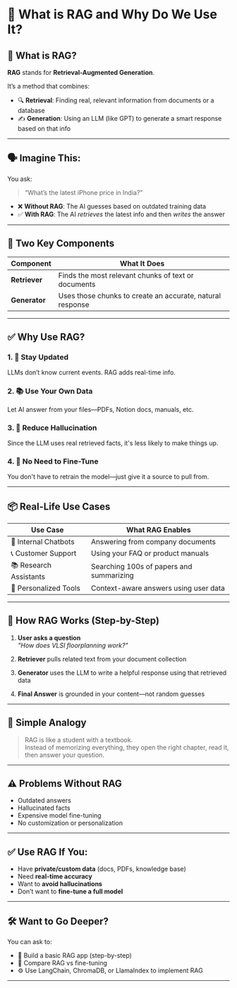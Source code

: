# 🧠 What is RAG and Why Do We Use It?

## 📘 What is RAG?

**RAG** stands for **Retrieval-Augmented Generation**.

It’s a method that combines:

- 🔍 **Retrieval**: Finding real, relevant information from documents or a database  
- ✍️ **Generation**: Using an LLM (like GPT) to generate a smart response based on that info

---

## 🗣️ Imagine This:
You ask:  
> “What’s the latest iPhone price in India?”

- ❌ **Without RAG**: The AI guesses based on outdated training data  
- ✅ **With RAG**: The AI *retrieves* the latest info and then *writes* the answer

---

## 🧩 Two Key Components

| Component | What It Does |
|-----------|--------------|
| **Retriever** | Finds the most relevant chunks of text or documents |
| **Generator** | Uses those chunks to create an accurate, natural response |

---

## ✅ Why Use RAG?

### 1. 🔎 Stay Updated  
LLMs don’t know current events. RAG adds real-time info.

### 2. 📚 Use Your Own Data  
Let AI answer from your files—PDFs, Notion docs, manuals, etc.

### 3. 🤥 Reduce Hallucination  
Since the LLM uses real retrieved facts, it's less likely to make things up.

### 4. 🧠 No Need to Fine-Tune  
You don't have to retrain the model—just give it a source to pull from.

---

## 📦 Real-Life Use Cases

| Use Case | What RAG Enables |
|----------|------------------|
| 💼 Internal Chatbots | Answering from company documents |
| 📞 Customer Support | Using your FAQ or product manuals |
| 📚 Research Assistants | Searching 100s of papers and summarizing |
| 💬 Personalized Tools | Context-aware answers using user data |

---

## 🔧 How RAG Works (Step-by-Step)

1. **User asks a question**  
   _"How does VLSI floorplanning work?"_

2. **Retriever** pulls related text from your document collection

3. **Generator** uses the LLM to write a helpful response using that retrieved data

4. **Final Answer** is grounded in your content—not random guesses

---

## 🧠 Simple Analogy

> RAG is like a student with a textbook.  
> Instead of memorizing everything, they open the right chapter, read it, then answer your question.

---

## ⚠️ Problems Without RAG

- Outdated answers  
- Hallucinated facts  
- Expensive model fine-tuning  
- No customization or personalization

---

## ✅ Use RAG If You:

- Have **private/custom data** (docs, PDFs, knowledge base)
- Need **real-time accuracy**
- Want to **avoid hallucinations**
- Don’t want to **fine-tune a full model**

---

## 🛠️ Want to Go Deeper?

You can ask to:
- 🔧 Build a basic RAG app (step-by-step)
- 🧭 Compare RAG vs fine-tuning
- ⚙️ Use LangChain, ChromaDB, or LlamaIndex to implement RAG

---
